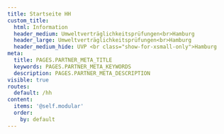 ```yaml
---
title: Startseite HH
custom_title:
  html: Information
  header_medium: Umweltverträglichkeitsprüfungen<br>Hamburg
  header_large: Umweltverträglichkeitsprüfungen<br>Hamburg
  header_medium_hide: UVP <br class="show-for-xsmall-only">Hamburg
meta:
  title: PAGES.PARTNER_META_TITLE
  keywords: PAGES.PARTNER_META_KEYWORDS
  description: PAGES.PARTNER_META_DESCRIPTION
visible: true
routes:
  default: /hh
content:
  items: '@self.modular'
  order:
    by: default
---
```


